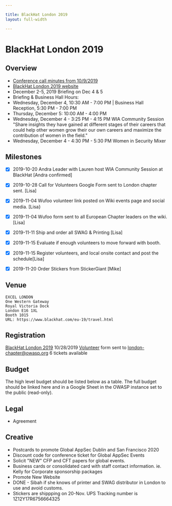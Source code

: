 ```yaml
---

title: BlackHat London 2019
layout: full-width

---
```

# BlackHat London 2019

## Overview

* [Conference call minutes from 10/9/2019](https://drive.google.com/open?id=1KukrG-jbV3PErZrK4WfUzwOORa7quZ05nefgM3i_-dM)
* [BlackHat London 2019 website](https://www.blackhat.com/eu-19/)
* December 2-5, 2019  Briefing on Dec 4 & 5  
* Briefing & Business Hall Hours:  
* Wednesday, December 4, 10:30 AM - 7:00 PM | Business Hall Reception, 5:30 PM - 7:00 PM  
* Thursday, December 5: 10:00 AM - 4:00 PM
* Wednesday, December 4 - 3:25 PM - 4:15 PM WIA Community Session "Share insights they have gained at different stages of their   careers that could help other women grow their our own careers and maximize the contribution of women in the field." 
* Wednesday, December 4 - 4:30 PM - 5:30 PM Women in Security Mixer 

## Milestones

* [x] 2019-10-20 Andra Leader with Lauren host WIA Community Session at BlackHat [Andra confirmed]
* [x] 2019-10-28 Call for Volunteers Google Form sent to London chapter sent. [Lisa]
* [x] 2019-11-04 Wufoo volunteer link posted on Wiki events page and social media. [Lisa}
* [X] 2019-11-04 Wufoo form sent to all European Chapter leaders on the wiki. [Lisa]
* [X] 2019-11-11 Ship and order all SWAG & Printing [Lisa]
* [X] 2019-11-15 Evaluate if enough volunteers to move forward with booth. 
* [X] 2019-11-15 Register volunteers, and local onsite contact and post the schedule[Lisa]
* [x] 2019-11-20 Order Stickers from StickerGiant [Mike]


## Venue

```
EXCEL LONDON
One Western Gateway
Royal Victoria Dock
London E16 1XL
Booth 1015
URL: https://www.blackhat.com/eu-19/travel.html
```
## Registration

[BlackHat London 2019](https://blackhateurope.informatech.com/2019/?)
10/28/2019 [Volunteer](https://owasp.wufoo.com/forms/q1m4my2a1br8l7g/) form sent to london-chapter@owasp.org
6 tickets available

## Budget

The high level budget should be listed below as a table. The full budget should be linked here and in a Google Sheet in the OWASP instance set to the public (read-only).

## Legal

* Agreement

## Creative

* Postcards to promote Global AppSec Dublin and San Francisco 2020
* Discount code for conference ticket for Global AppSec Events
* Solicit "NEW" CFP and CFT papers for global events.
* Business cards or consolidated card with staff contact information. ie. Kelly for Corporate sponsorship packages
* Promote New Website
* DONE -  Sibah if she knows of printer and SWAG distributor in London to use and avoid customs.
* Stickers are shippping on 20-Nov. UPS Tracking number is 1Z12Y17R6756664325

